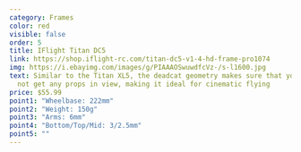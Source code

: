 ```yaml
---
category: Frames
color: red
visible: false
order: 5
title: IFlight Titan DC5
link: https://shop.iflight-rc.com/titan-dc5-v1-4-hd-frame-pro1074
img: https://i.ebayimg.com/images/g/PIAAAOSwuwdfcVz-/s-l1600.jpg
text: Similar to the Titan XL5, the deadcat geometry makes sure that you will
  not get any props in view, making it ideal for cinematic flying
price: $55.99
point1: "Wheelbase: 222mm"
point2: "Weight: 150g"
point3: "Arms: 6mm"
point4: "Bottom/Top/Mid: 3/2.5mm"
point5: ""
---
```

